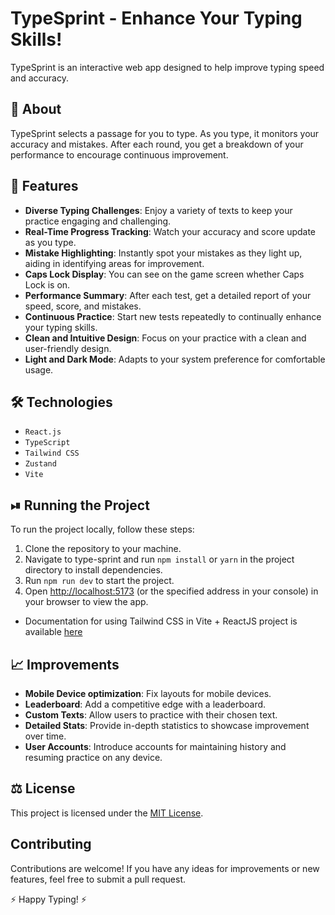 # TypeSprint - Enhance Your Typing Skills!

TypeSprint is an interactive web app designed to help improve typing speed and accuracy.

## 📝 About

TypeSprint selects a passage for you to type. As you type, it monitors your accuracy and mistakes. After each round, you get a breakdown of your performance to encourage continuous improvement.

## 🚀 Features

- **Diverse Typing Challenges**: Enjoy a variety of texts to keep your practice engaging and challenging.
- **Real-Time Progress Tracking**: Watch your accuracy and score update as you type.
- **Mistake Highlighting**: Instantly spot your mistakes as they light up, aiding in identifying areas for improvement.
- **Caps Lock Display**: You can see on the game screen whether Caps Lock is on.
- **Performance Summary**: After each test, get a detailed report of your speed, score, and mistakes.
- **Continuous Practice**: Start new tests repeatedly to continually enhance your typing skills.
- **Clean and Intuitive Design**: Focus on your practice with a clean and user-friendly design.
- **Light and Dark Mode**: Adapts to your system preference for comfortable usage.

## 🛠️ Technologies

- `React.js`
- `TypeScript`
- `Tailwind CSS`
- `Zustand`
- `Vite`

## ⏯ Running the Project

To run the project locally, follow these steps:

1. Clone the repository to your machine.
2. Navigate to type-sprint and run `npm install` or `yarn` in the project directory to install dependencies.
3. Run `npm run dev` to start the project.
4. Open [http://localhost:5173](http://localhost:5173) (or the specified address in your console) in your browser to view the app.

- Documentation for using Tailwind CSS in Vite + ReactJS project is available [here](https://tailwindcss.com/docs/guides/vite)

## 📈 Improvements

- **Mobile Device optimization**: Fix layouts for mobile devices.
- **Leaderboard**: Add a competitive edge with a leaderboard.
- **Custom Texts**: Allow users to practice with their chosen text.
- **Detailed Stats**: Provide in-depth statistics to showcase improvement over time.
- **User Accounts**: Introduce accounts for maintaining history and resuming practice on any device.

## ⚖️ License

This project is licensed under the [MIT License](LICENSE).

## Contributing

Contributions are welcome! If you have any ideas for improvements or new features, feel free to submit a pull request.

⚡ Happy Typing! ⚡
